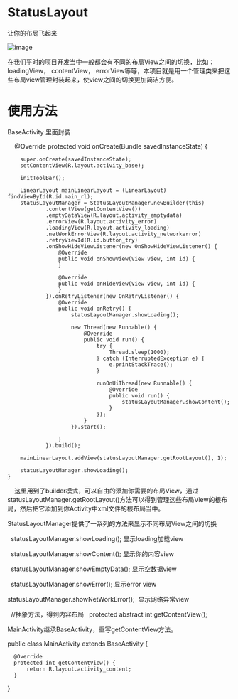 # StatusLayout
让你的布局飞起来

 ![image](https://github.com/chenpengfei88/StatusLayout/blob/master/app/src/main/res/drawable/hao.gif)


在我们平时的项目开发当中一般都会有不同的布局View之间的切换，比如：loadingView， contentView， errorView等等，本项目就是用一个管理类来把这些布局view管理封装起来，使view之间的切换更加简洁方便。

# 使用方法

   BaseActivity 里面封装
   
     @Override
    protected void onCreate(Bundle savedInstanceState) {
    
        super.onCreate(savedInstanceState);
        setContentView(R.layout.activity_base);

        initToolBar();

        LinearLayout mainLinearLayout = (LinearLayout) findViewById(R.id.main_rl);
        statusLayoutManager = StatusLayoutManager.newBuilder(this)
                .contentView(getContentView())
                .emptyDataView(R.layout.activity_emptydata)
                .errorView(R.layout.activity_error)
                .loadingView(R.layout.activity_loading)
                .netWorkErrorView(R.layout.activity_networkerror)
                .retryViewId(R.id.button_try)
                .onShowHideViewListener(new OnShowHideViewListener() {
                    @Override
                    public void onShowView(View view, int id) {
                    }

                    @Override
                    public void onHideView(View view, int id) {
                    }
                }).onRetryListener(new OnRetryListener() {
                    @Override
                    public void onRetry() {
                        statusLayoutManager.showLoading();

                        new Thread(new Runnable() {
                            @Override
                            public void run() {
                                try {
                                    Thread.sleep(1000);
                                } catch (InterruptedException e) {
                                    e.printStackTrace();
                                }

                                runOnUiThread(new Runnable() {
                                    @Override
                                    public void run() {
                                        statusLayoutManager.showContent();
                                    }
                                });
                            }
                        }).start();

                    }
                }).build();

        mainLinearLayout.addView(statusLayoutManager.getRootLayout(), 1);

        statusLayoutManager.showLoading();
    }
    
    
 这里用到了builder模式，可以自由的添加你需要的布局View，通过statusLayoutManager.getRootLayout()方法可以得到管理这些布局View的根布局，然后把它添加到你Activity中xml文件的根布局当中。
 
 StatusLayoutManager提供了一系列的方法来显示不同布局View之间的切换
 
  
  statusLayoutManager.showLoading();  显示loading加载view
  
  
  statusLayoutManager.showContent();  显示你的内容view
  
  
  statusLayoutManager.showEmptyData();  显示空数据view
  
  
  statusLayoutManager.showError();  显示error view
  
 
   statusLayoutManager.showNetWorkError();   显示网络异常view
   
   
   
   //抽象方法，得到内容布局
   protected abstract int getContentView();
   
   
   
      
   MainActivity继承BaseActivity，重写getContentView方法。
     
   public class MainActivity extends BaseActivity {

      @Override
      protected int getContentView() {
          return R.layout.activity_content;
      }

   }

